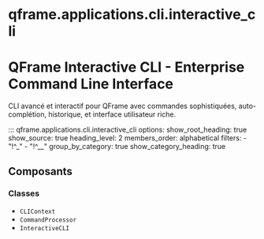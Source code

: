 # qframe.applications.cli.interactive_cli


QFrame Interactive CLI - Enterprise Command Line Interface
=========================================================

CLI avancé et interactif pour QFrame avec commandes sophistiquées,
auto-complétion, historique, et interface utilisateur riche.


::: qframe.applications.cli.interactive_cli
    options:
      show_root_heading: true
      show_source: true
      heading_level: 2
      members_order: alphabetical
      filters:
        - "!^_"
        - "!^__"
      group_by_category: true
      show_category_heading: true

## Composants

### Classes

- `CLIContext`
- `CommandProcessor`
- `InteractiveCLI`

